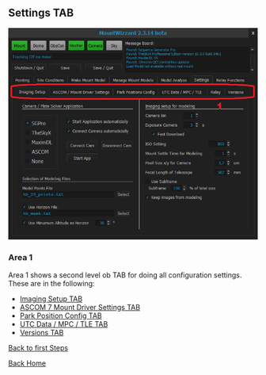 ## Settings TAB

<img src="../pics/tab_settings.png"/>

### Area 1

Area 1 shows a second level ob TAB for doing all configuration settings. These are in the following:

- [Imaging Setup TAB](11start061.md)
- [ASCOM 7 Mount Driver Settings TAB](11start062.md)
- [Park Position Config TAB](11start063.md)
- [UTC Data / MPC / TLE TAB](11start064.md)
- [Versions TAB](11start065.md)

[Back to first Steps](11start00.md)

[Back Home](00home.md)